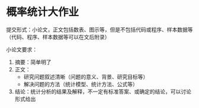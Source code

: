 # 概率统计大作业 
 
提交形式：小论文，正文包括数表、图示等，但是不包括代码或程序、样本数据等（代码、程序、样本数据等可以在文后附录）

小论文要求：
1. 摘要：简单明了
2. 正文：
    - 研究问题叙述清晰（问题的意义、背景、研究目标等）
    - 解决问题的方法（统计模型、统计方法、公式等）
3. 结论：统计分析的结果及解释，不一定有标准答案、或确定的结论，可以讨论形式给出